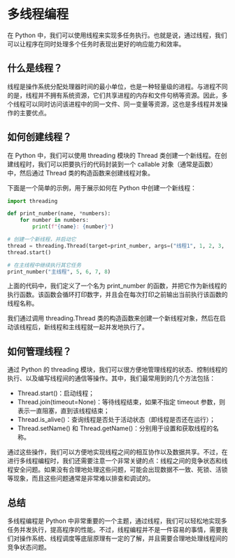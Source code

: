 # 多线程编程
在 Python 中，我们可以使用线程来实现多任务执行。也就是说，通过线程，我们可以让程序在同时处理多个任务时表现出更好的响应能力和效率。

## 什么是线程？
线程是操作系统分配处理器时间的最小单位，也是一种轻量级的进程。与进程不同的是，线程并不拥有系统资源，它们共享进程的内存和文件句柄等资源。因此，多个线程可以同时访问该进程中的同一文件、同一变量等资源，这也是多线程并发操作的主要优点。

## 如何创建线程？
在 Python 中，我们可以使用 threading 模块的 Thread 类创建一个新线程。在创建线程时，我们可以把要执行的代码封装到一个 callable 对象（通常是函数）中，然后通过 Thread 类的构造函数来创建线程对象。

下面是一个简单的示例，用于展示如何在 Python 中创建一个新线程：
```py
import threading

def print_number(name, *numbers):
    for number in numbers:
        print(f"{name}: {number}")

# 创建一个新线程，并启动它
thread = threading.Thread(target=print_number, args=("线程1", 1, 2, 3, 4))
thread.start()

# 在主线程中继续执行其它任务
print_number("主线程", 5, 6, 7, 8)
```

上面的代码中，我们定义了一个名为 print_number 的函数，并把它作为新线程的执行函数。该函数会循环打印数字，并且会在每次打印之前输出当前执行该函数的线程名称。

我们通过调用 threading.Thread 类的构造函数来创建一个新线程对象，然后在启动该线程后，新线程和主线程就一起并发地执行了。

## 如何管理线程？
通过 Python 的 threading 模块，我们可以很方便地管理线程的状态、控制线程的执行、以及编写线程间的通信等操作。其中，我们最常用到的几个方法包括：

+ Thread.start()：启动线程；
+ Thread.join(timeout=None)：等待线程结束，如果不指定 timeout 参数，则表示一直阻塞，直到该线程结束；
+ Thread.is_alive()：查询线程是否处于活动状态（即线程是否还在运行）；
+ Thread.setName() 和 Thread.getName()：分别用于设置和获取线程的名称。

通过这些操作，我们可以方便地实现线程之间的相互协作以及数据共享。不过，在进行多线程编程时，我们还需要注意一个非常关键的点：线程之间的竞争状态和线程安全问题。如果没有合理地处理这些问题，可能会出现数据不一致、死锁、活锁等现象，而且这些问题通常是非常难以排查和调试的。

## 总结
多线程编程是 Python 中非常重要的一个主题，通过线程，我们可以轻松地实现多任务并发执行，提高程序的性能。不过，线程编程并不是一件容易的事情，需要我们对操作系统、线程调度等底层原理有一定的了解，并且需要合理地处理线程间的竞争状态问题。